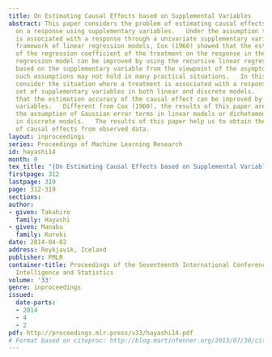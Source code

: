 ```yaml
---
title: On Estimating Causal Effects based on Supplemental Variables
abstract: This paper considers the problem of estimating causal effects of a treatment
  on a response using supplementary variables.   Under the assumption that a treatment
  is associated with a response through a univariate supplementary variable in the
  framework of linear regression models, Cox (1960) showed that the estimation accuracy
  of the regression coefficient of the treatment on the response in the single linear
  regression model can be improved by using the recursive linear regression model
  based on the supplementary variable from the viewpoint of the asymptotic variance.   However,
  such assumptions may not hold in many practical situations.   In this paper, we
  consider the situation where a treatment is associated with a response through a
  set of supplementary variables in both linear and discrete models.   Then, we show
  that the estimation accuracy of the causal effect can be improved by using the supplementary
  variables.   Different from Cox (1960), the results of this paper are derived without
  the assumption of Gaussian error terms in linear models or dichotomous variables
  in discrete models.   The results of this paper help us to obtain the reliable evaluation
  of causal effects from observed data.
layout: inproceedings
series: Proceedings of Machine Learning Research
id: hayashi14
month: 0
tex_title: "{On Estimating Causal Effects based on Supplemental Variables}"
firstpage: 312
lastpage: 319
page: 312-319
sections: 
author:
- given: Takahiro
  family: Hayashi
- given: Manabu
  family: Kuroki
date: 2014-04-02
address: Reykjavik, Iceland
publisher: PMLR
container-title: Proceedings of the Seventeenth International Conference on Artificial
  Intelligence and Statistics
volume: '33'
genre: inproceedings
issued:
  date-parts:
  - 2014
  - 4
  - 2
pdf: http://proceedings.mlr.press/v33/hayashi14.pdf
# Format based on citeproc: http://blog.martinfenner.org/2013/07/30/citeproc-yaml-for-bibliographies/
---
```

